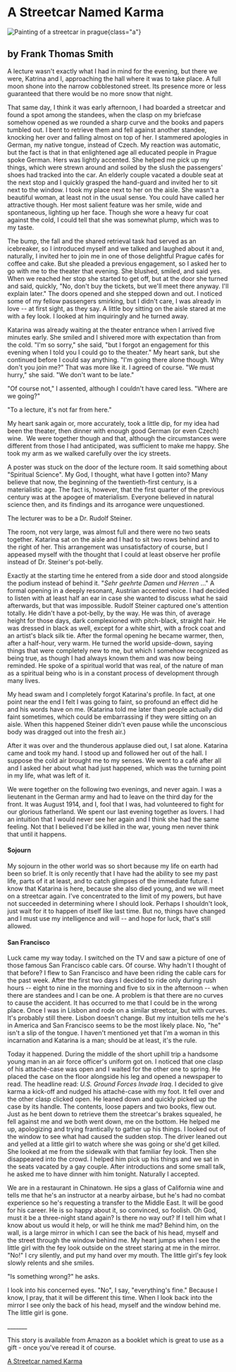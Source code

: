 # A Streetcar Named Karma

![Painting of a streetcar in prague](streetcar-small.jpg){class="a"}

## by Frank Thomas Smith

</div>


A lecture wasn\'t exactly what I
had in mind for the evening, but there we were, Katrina and I,
approaching the hall where it was to take place. A full moon shone into
the narrow cobblestoned street. Its presence more or less guaranteed
that there would be no more snow that night.

That same day, I think it was early afternoon, I had boarded a streetcar
and found a spot among the standees, when the clasp on my briefcase
somehow opened as we rounded a sharp curve and the books and papers
tumbled out. I bent to retrieve them and fell against another standee,
knocking her over and falling almost on top of her. I stammered
apologies in German, my native tongue, instead of Czech. My reaction was
automatic, but the fact is that in that enlightened age all educated
people in Prague spoke German. Hers was lightly accented. She helped me
pick up my things, which were strewn around and soiled by the slush the
passengers\' shoes had tracked into the car. An elderly couple vacated a
double seat at the next stop and I quickly grasped the hand-guard and
invited her to sit next to the window. I took my place next to her on
the aisle. She wasn\'t a beautiful woman, at least not in the usual
sense. You could have called her attractive though. Her most salient
feature was her smile, wide and spontaneous, lighting up her face.
Though she wore a heavy fur coat against the cold, I could tell that she
was somewhat plump, which was to my taste.

The bump, the fall and the shared retrieval task had served as an
icebreaker, so I introduced myself and we talked and laughed about it
and, naturally, I invited her to join me in one of those delightful
Prague cafés for coffee and cake. But she pleaded a previous engagement,
so I asked her to go with me to the theater that evening. She blushed,
smiled, and said yes. When we reached her stop she started to get off,
but at the door she turned and said, quickly, \"No, don\'t buy the
tickets, but we\'ll meet there anyway. I\'ll explain later.\" The doors
opened and she stepped down and out. I noticed some of my fellow
passengers smirking, but I didn\'t care, I was already in love -- at
first sight, as they say. A little boy sitting on the aisle stared at me
with a fey look. I looked at him inquiringly and he turned away.

Katarina was already waiting at the theater entrance when I arrived five
minutes early. She smiled and I shivered more with expectation than from
the cold. "I\'m so sorry,\" she said, \"but I forgot an engagement for
this evening when I told you I could go to the theater.\" My heart sank,
but she continued before I could say anything. \"I\'m going there alone
though. Why don\'t you join me?\" That was more like it. I agreed of
course. \"We must hurry,\" she said. \"We don\'t want to be late.\"

\"Of course not,\" I assented, although I couldn\'t have cared less.
\"Where are we going?\"

\"To a lecture, it\'s not far from here.\"

My heart sank again or, more accurately, took a little dip, for my idea
had been the theater, then dinner with enough good German (or even
Czech) wine.  We were together though and that, although the
circumstances were different from those I had anticipated, was
sufficient to make me happy. She took my arm as we walked carefully over
the icy streets.

A poster was stuck on the door of the lecture room. It said something
about \"Spiritual Science\". My God, I thought, what have I gotten into?
Many believe that now, the beginning of the twentieth-first century, is
a materialistic age. The fact is, however, that the first quarter of the
previous century was at the apogee of materialism. Everyone believed in
natural science then, and its findings and its arrogance were
unquestioned.

The lecturer was to be a Dr. Rudolf Steiner.

The room, not very large, was almost full and there were no two seats
together. Katarina sat on the aisle and I had to sit two rows behind and
to the right of her. This arrangement was unsatisfactory of course, but
I appeased myself with the thought that I could at least observe her
profile instead of Dr. Steiner\'s pot-belly.

Exactly at the starting time he entered from a side door and stood
alongside the podium instead of behind it. \"*Sehr geehrte Damen und
Herren* \...\" A formal opening in a deeply resonant, Austrian accented
voice. I had decided to listen with at least half an ear in case she
wanted to discuss what he said afterwards, but that was impossible.
Rudolf Steiner captured one\'s attention totally. He didn\'t have a
pot-belly, by the way. He was thin, of average height for those days,
dark complexioned with pitch-black, straight hair. He was dressed in
black as well, except for a white shirt, with a frock coat and an
artist\'s black silk tie. After the formal opening he became warmer,
then, after a half-hour, very warm. He turned the world upside-down,
saying things that were completely new to me, but which I somehow
recognized as being true, as though I had always known them and was now
being reminded. He spoke of a spiritual world that was real, of the
nature of man as a spiritual being who is in a constant process of
development through many lives.

My head swam and I completely forgot Katarina\'s profile. In fact, at
one point near the end I felt I was going to faint, so profound an
effect did he and his words have on me. (Katarina told me later than
people actually did faint sometimes, which could be embarrassing if they
were sitting on an aisle. When this happened Steiner didn\'t even pause
while the unconscious body was dragged out into the fresh air.)

After it was over and the thunderous applause died out, I sat alone.
Katarina came and took my hand. I stood up and followed her out of the
hall. I suppose the cold air brought me to my senses. We went to a café
after all and I asked her about what had just happened, which was the
turning point in my life, what was left of it.

We were together on the following two evenings, and never again. I was a
lieutenant in the German army and had to leave on the third day for the
front. It was August 1914, and I, fool that I was, had volunteered to
fight for our glorious fatherland. We spent our last evening together as
lovers. I had an intuition that I would never see her again and I think
she had the same feeling. Not that I believed I\'d be killed in the war,
young men never think that until it happens.

#### Sojourn

My sojourn in the other world was so short because my life on earth had
been so brief. It is only recently that I have had the ability to see my
past life, parts of it at least, and to catch glimpses of the immediate
future. I know that Katarina is here, because she also died young, and
we will meet on a streetcar again. I\'ve concentrated to the limit of my
powers, but have not succeeded in determining where I should look.
Perhaps I shouldn\'t look, just wait for it to happen of itself like
last time. But no, things have changed and I must use my intelligence
and will -- and hope for luck, that\'s still allowed.

#### San Francisco

Luck came my way today. I switched on the TV and saw a picture of one of
those famous San Francisco cable cars. Of course. Why hadn\'t I thought
of that before? I flew to San Francisco and have been riding the cable
cars for the past week. After the first two days I decided to ride only
during rush hours -- eight to nine in the morning and five to six in the
afternoon -- when there are standees and I can be one. A problem is that
there are no curves to cause the accident. It has occurred to me that I
could be in the wrong place. Once I was in Lisbon and rode on a similar
streetcar, but with curves. It\'s probably still there. Lisbon doesn\'t
change. But my intuition tells me he\'s in America and San Francisco
seems to be the most likely place. No, \"he\" isn\'t a slip of the
tongue. I haven\'t mentioned yet that I\'m a woman in this incarnation
and Katarina is a man; should be at least, it\'s the rule.

Today it happened. During the middle of the short uphill trip a handsome
young man in an air force officer\'s uniform got on. I noticed that one
clasp of his attaché-case was open and I waited for the other one to
spring. He placed the case on the floor alongside his leg and opened a
newspaper to read. The headline read: *U.S. Ground Forces Invade Iraq*.
I decided to give karma a kick-off and nudged his attaché-case with my
foot. It fell over and the other clasp clicked open. He leaned down and
quickly picked up the case by its handle. The contents, loose papers and
two books, flew out. Just as he bent down to retrieve them the
streetcar\'s brakes squealed, he fell against me and we both went down,
me on the bottom. He helped me up, apologizing and trying frantically to
gather up his things. I looked out of the window to see what had caused
the sudden stop. The driver leaned out and yelled at a little girl to
watch where she was going or she\'d get killed. She looked at me from
the sidewalk with that familiar fey look. Then she disappeared into the
crowd. I helped him pick up his things and we sat in the seats vacated
by a gay couple. After introductions and some small talk, he asked me to
have dinner with him tonight. Naturally I accepted.

We are in a restaurant in Chinatown. He sips a glass of California wine
and tells me that he\'s an instructor at a nearby airbase, but he\'s had
no combat experience so he\'s requesting a transfer to the Middle East.
It will be good for his career. He is so happy about it, so convinced,
so foolish. Oh God, must it be a three-night stand again? Is there no
way out? If I tell him what I know about us would it help, or will he
think me mad? Behind him, on the wall, is a large mirror in which I can
see the back of his head, myself and the street through the window
behind me. My heart jumps when I see the little girl with the fey look
outside on the street staring at me in the mirror. \"No!\" I cry
silently, and put my hand over my mouth. The little girl\'s fey look
slowly relents and she smiles.

\"Is something wrong?\" he asks.

I look into his concerned eyes. \"No\", I say, \"everything\'s fine.\"
Because I know, I pray, that it will be different this time. When I look
back into the mirror I see only the back of his head, myself and the
window behind me. The little girl is gone.

\_\_\_\_\_\_\_

This story is available from Amazon as a booklet which is great to use
as a gift - once you\'ve reread it of course.


[A Streetcar named Karma](https://www.amazon.com/Streetcar-Named-Karma-Anthroposophical-Fantasies-ebook/dp/B0BN1XVDSK)

